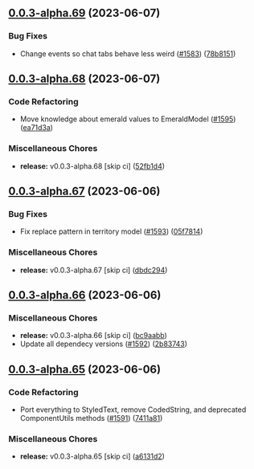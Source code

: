 ## [0.0.3-alpha.69](https://github.com/Wynntils/Artemis/compare/v0.0.3-alpha.68...v0.0.3-alpha.69) (2023-06-07)


### Bug Fixes

* Change events so chat tabs behave less weird ([#1583](https://github.com/Wynntils/Artemis/issues/1583)) ([78b8151](https://github.com/Wynntils/Artemis/commit/78b8151b252bd1e296af0d17d60c970045cbdfe3))

## [0.0.3-alpha.68](https://github.com/Wynntils/Artemis/compare/v0.0.3-alpha.67...v0.0.3-alpha.68) (2023-06-07)


### Code Refactoring

* Move knowledge about emerald values to EmeraldModel ([#1595](https://github.com/Wynntils/Artemis/issues/1595)) ([ea71d3a](https://github.com/Wynntils/Artemis/commit/ea71d3a5e5bf9352b26242bcff3c7ff5a09b6683))


### Miscellaneous Chores

* **release:** v0.0.3-alpha.68 [skip ci] ([52fb1d4](https://github.com/Wynntils/Artemis/commit/52fb1d4da517f6f326cb184065d827d1c0743d24))

## [0.0.3-alpha.67](https://github.com/Wynntils/Artemis/compare/v0.0.3-alpha.66...v0.0.3-alpha.67) (2023-06-06)


### Bug Fixes

* Fix replace pattern in territory model ([#1593](https://github.com/Wynntils/Artemis/issues/1593)) ([05f7814](https://github.com/Wynntils/Artemis/commit/05f781451364b727ce51d84cd344eadb103b1253))


### Miscellaneous Chores

* **release:** v0.0.3-alpha.67 [skip ci] ([dbdc294](https://github.com/Wynntils/Artemis/commit/dbdc294a0091de3e38a260851272218d513e0036))

## [0.0.3-alpha.66](https://github.com/Wynntils/Artemis/compare/v0.0.3-alpha.65...v0.0.3-alpha.66) (2023-06-06)


### Miscellaneous Chores

* **release:** v0.0.3-alpha.66 [skip ci] ([bc9aabb](https://github.com/Wynntils/Artemis/commit/bc9aabb58af8675fe6f98ca73e2983e04ca72363))
* Update all dependecy versions ([#1592](https://github.com/Wynntils/Artemis/issues/1592)) ([2b83743](https://github.com/Wynntils/Artemis/commit/2b837432fdbd59c47df63d0b82623eec49d056b9))

## [0.0.3-alpha.65](https://github.com/Wynntils/Artemis/compare/v0.0.3-alpha.64...v0.0.3-alpha.65) (2023-06-06)


### Code Refactoring

* Port everything to StyledText, remove CodedString, and deprecated ComponentUtils methods ([#1591](https://github.com/Wynntils/Artemis/issues/1591)) ([7411a81](https://github.com/Wynntils/Artemis/commit/7411a81dac6ced9ac3b040c51bc848f58eb1acb5))


### Miscellaneous Chores

* **release:** v0.0.3-alpha.65 [skip ci] ([a6131d2](https://github.com/Wynntils/Artemis/commit/a6131d2c35cdbca7f191f9dff5764b206e5c7d79))

